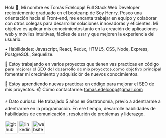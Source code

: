 Hola 👋, Mi nombre es Tomás Edelcopp!
Full Stack Web Developer recientemente graduado en el bootcamp de Soy Henry. Poseo una orientación hacia el Front-end, me encanta trabajar en equipo y colaborar con otros colegas para desarrollar soluciones innovadoras y eficientes. Mi objetivo es aplicar mis conocimientos tanto en la creación de aplicaciones web y móviles intuitivas, fáciles de usar y que mejoren la experiencia del usuario.

• Habilidades: Javascript, React, Redux, HTML5, CSS, Node, Express, PostgreSQL, Sequelize.

🔭 Estoy trabajando en varios proyectos que tienen vas practicas en código para mejorar el SEO del desarrollo de mis proyectos.como objetivo principal fomentar mi 
  crecimiento y adquisición de nuevos conocimientos. 
  
🌱 Estoy aprendiendo nuevas practicas en código para mejorar el SEO de mis proyectos. 
📫 Cómo contactarme: tomas.edelcopp@gmail.com 

⚡ Dato curioso: He trabajado 5 años en Gastronomía, previo a adentrarme a adentrarme en la programación. En ese tiempo, desarrolle habilidades de habilidades de comunicación , resolución de problemas y liderazgo. 


[<img src='https://cdn.jsdelivr.net/npm/simple-icons@3.0.1/icons/github.svg' alt='github' height='40'>](https://github.com/tedelcopp)  [<img src='https://cdn.jsdelivr.net/npm/simple-icons@3.0.1/icons/linkedin.svg' alt='linkedin' height='40'>](https://www.linkedin.com/in/edelcopp/)  [<img src='https://cdn.jsdelivr.net/npm/simple-icons@3.0.1/icons/icloud.svg' alt='website' height='40'>](https://portfolio-te.vercel.app/)  

